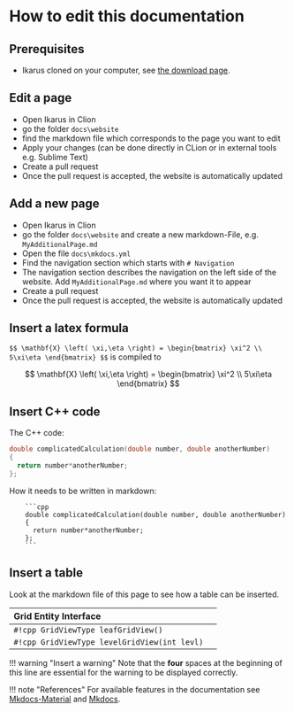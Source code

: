 # How to edit this documentation

## Prerequisites

- Ikarus cloned on your computer, 
  see [the download page](../../download).

## Edit a page
- Open Ikarus in Clion
- go the folder `docs\website`
- find the markdown file which corresponds to the page you want to edit
- Apply your changes (can be done directly in CLion or in external tools e.g. Sublime Text)
- Create a pull request
- Once the pull request is accepted, the website is automatically updated

## Add a new page
- Open Ikarus in Clion
- go the folder `docs\website` and create a new markdown-File, 
  e.g. `MyAdditionalPage.md`
- Open the file `docs\mkdocs.yml`
- Find the navigation section which starts with `# Navigation`
- The navigation section describes the navigation on the left side of the
website. Add `MyAdditionalPage.md` where you want it to appear
- Create a pull request
- Once the pull request is accepted, the website is automatically updated

## Insert a latex formula
`$$ \mathbf{X} \left( \xi,\eta \right) = \begin{bmatrix} \xi^2 \\ 5\xi\eta \end{bmatrix} $$` 
is compiled to

$$ \mathbf{X} \left( \xi,\eta \right) = \begin{bmatrix} \xi^2 \\ 5\xi\eta \end{bmatrix} $$

## Insert C++ code
The C++ code:
```cpp
double complicatedCalculation(double number, double anotherNumber) 
{
  return number*anotherNumber;
};
```
How it needs to be written in markdown:
```
    ```cpp
    double complicatedCalculation(double number, double anotherNumber) 
    {
      return number*anotherNumber;
    };
    ```
```

## Insert a table
Look at the markdown file of this page to see how a table can be inserted.

| Grid Entity Interface        ||
| :------------ | :-----------: |
| `#!cpp GridViewType leafGridView()`     |
| `#!cpp GridViewType levelGridView(int levl)`     |


!!! warning "Insert a warning"
    Note that the **four** spaces at the beginning of this line are essential for the warning to be displayed
    correctly.

!!! note "References"
    For available features in the documentation see [Mkdocs-Material](https://squidfunk.github.io/mkdocs-material/) and [Mkdocs](https://www.mkdocs.org/user-guide/).
